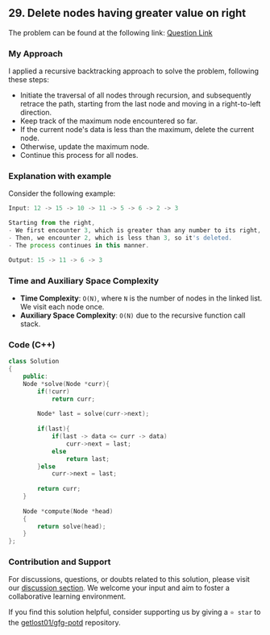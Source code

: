 ## 29. Delete nodes having greater value on right

The problem can be found at the following link: [Question Link](https://practice.geeksforgeeks.org/problems/delete-nodes-having-greater-value-on-right/1)

### My Approach

I applied a recursive backtracking approach to solve the problem, following these steps:
- Initiate the traversal of all nodes through recursion, and subsequently retrace the path, starting from the last node and moving in a right-to-left direction.
- Keep track of the maximum node encountered so far.
- If the current node's data is less than the maximum, delete the current node.
- Otherwise, update the maximum node.
- Continue this process for all nodes.

### Explanation with example

Consider the following example:
```js
Input: 12 -> 15 -> 10 -> 11 -> 5 -> 6 -> 2 -> 3

Starting from the right, 
- We first encounter 3, which is greater than any number to its right, so it's kept.
- Then, we encounter 2, which is less than 3, so it's deleted. 
- The process continues in this manner.

Output: 15 -> 11 -> 6 -> 3
```

### Time and Auxiliary Space Complexity

- **Time Complexity**: `O(N)`, where `N` is the number of nodes in the linked list. We visit each node once.
- **Auxiliary Space Complexity**: `O(N)` due to the recursive function call stack.

### Code (C++)
```cpp
class Solution
{
    public:
    Node *solve(Node *curr){
        if(!curr)
            return curr;
        
        Node* last = solve(curr->next);
        
        if(last){
            if(last -> data <= curr -> data)
                curr->next = last;
            else
                return last;
        }else
            curr->next = last;
        
        return curr;
    }
    
    Node *compute(Node *head)
    {
        return solve(head);
    }
};
```

### Contribution and Support

For discussions, questions, or doubts related to this solution, please visit our [discussion section](https://github.com/getlost01/gfg-potd/discussions). We welcome your input and aim to foster a collaborative learning environment.

If you find this solution helpful, consider supporting us by giving a `⭐ star` to the [getlost01/gfg-potd](https://github.com/getlost01/gfg-potd) repository.